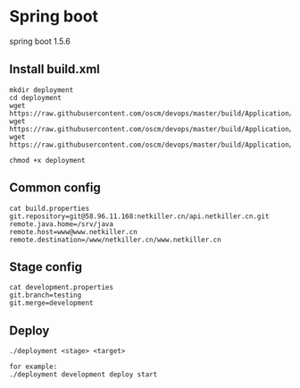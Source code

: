 Spring boot
=====

spring boot 1.5.6

## Install build.xml

    mkdir deployment
    cd deployment
	wget https://raw.githubusercontent.com/oscm/devops/master/build/Application/Springboot/build.xml
	wget https://raw.githubusercontent.com/oscm/devops/master/build/Application/Springboot/build.properties
	wget https://raw.githubusercontent.com/oscm/devops/master/build/Application/Springboot/deployment
	
	chmod +x deployment
	
## Common config

	cat build.properties
	git.repository=git@58.96.11.168:netkiller.cn/api.netkiller.cn.git
	remote.java.home=/srv/java
	remote.host=www@www.netkiller.cn
	remote.destination=/www/netkiller.cn/www.netkiller.cn

## Stage config

	cat development.properties
	git.branch=testing
	git.merge=development
	
## Deploy

	./deployment <stage> <target>
	
	for example:
	./deployment development deploy start
